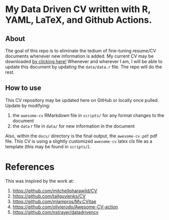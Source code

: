 # My Data Driven CV written with R, YAML, LaTeX, and Github Actions.

## About

The goal of this repo is to eliminate the tedium of fine-tuning resume/CV documents whenever new information is added. My current CV may be downloaded [by clicking here!](https://github.com/ccbaumler/CV/releases/download/latest/default.docs.awesome-cv.pdf) Whenever and wherever I am, I will be able to update this document by updating the `data/data.r` file. The repo will do the rest.

## How to use

This CV repository may be updated here on GitHub or locally once pulled. Update
by modifying:

1. the `awesome-cv` RMarkdown file in `scripts/` for any format changes to the document
2. the `data` r file in `data/` for new information in the document

Also, within the `docs/` directory is the final output, the `awesome-cv.pdf` pdf
file. This CV is using a slightly customized `awesome-cv` latex cls file as a template (this may be found in `scripts/`).

# References

This was inspired by the work at:

1. https://github.com/mitchelloharawild/CV
2. https://github.com/tallguyjenks/CV
3. https://github.com/mlampros/My.CVitae
4. https://github.com/olivierodo/Awesome-CV-action
5. https://github.com/nstrayer/datadrivencv
